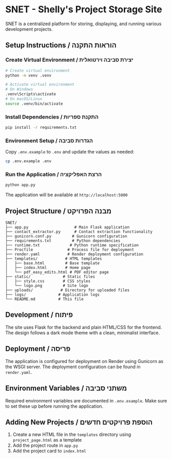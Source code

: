 # SNET - Shelly's Project Storage Site

SNET is a centralized platform for storing, displaying, and running various development projects.

## Setup Instructions / הוראות התקנה

### Create Virtual Environment / יצירת סביבה וירטואלית
```bash
# Create virtual environment
python -m venv .venv

# Activate virtual environment
# On Windows
.venv\Scripts\activate
# On macOS/Linux
source .venv/bin/activate
```

### Install Dependencies / התקנת ספריות
```bash
pip install -r requirements.txt
```

### Environment Setup / הגדרות סביבה
Copy `.env.example` to `.env` and update the values as needed:
```bash
cp .env.example .env
```

### Run the Application / הרצת האפליקציה
```bash
python app.py
```
The application will be available at `http://localhost:5000`

## Project Structure / מבנה הפרויקט
```
SNET/
├── app.py                    # Main Flask application
├── contact_extractor.py      # Contact extraction functionality
├── gunicorn.conf.py         # Gunicorn configuration
├── requirements.txt         # Python dependencies
├── runtime.txt             # Python runtime specification
├── Procfile               # Process file for deployment
├── render.yaml            # Render deployment configuration
├── templates/            # HTML templates
│   ├── base.html         # Base template
│   ├── index.html        # Home page
│   └── pdf_easy_edits.html # PDF editor page
├── static/              # Static files
│   ├── style.css        # CSS styles
│   └── logo.png         # Site logo
├── uploads/            # Directory for uploaded files
├── logs/              # Application logs
└── README.md          # This file
```

## Development / פיתוח

The site uses Flask for the backend and plain HTML/CSS for the frontend. The design follows a dark mode theme with a clean, minimalist interface.

## Deployment / פריסה

The application is configured for deployment on Render using Gunicorn as the WSGI server. The deployment configuration can be found in `render.yaml`.

## Environment Variables / משתני סביבה

Required environment variables are documented in `.env.example`. Make sure to set these up before running the application.

## Adding New Projects / הוספת פרויקטים חדשים

1. Create a new HTML file in the `templates` directory using `project_page.html` as a template
2. Add the project route in `app.py`
3. Add the project card to `index.html`
